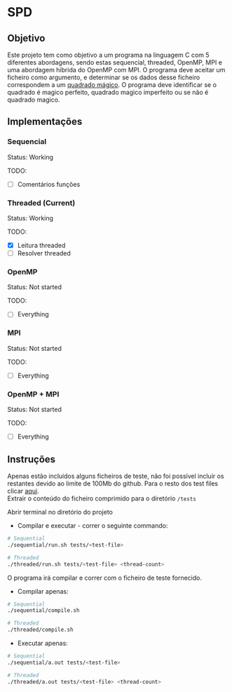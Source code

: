 # SPD

## Objetivo

Este projeto tem como objetivo a  um programa na linguagem C com 5 diferentes abordagens, sendo estas sequencial, threaded, OpenMP, MPI e uma abordagem híbrida do OpenMP com MPI.
O programa deve aceitar um ficheiro como argumento, e determinar se os dados desse ficheiro correspondem a um [quadrado mágico](https://pt.wikipedia.org/wiki/Quadrado_m%C3%A1gico).
O programa deve identificar se o quadrado é magico perfeito, quadrado magico imperfeito ou se não é quadrado magico.

## Implementações

### Sequencial

Status: Working

TODO:

- [ ] Comentários funções

### Threaded (Current)

Status: Working

TODO:

- [x] Leitura threaded
- [ ] Resolver threaded

### OpenMP

Status: Not started

TODO:

- [ ] Everything

### MPI

Status: Not started

TODO:

- [ ] Everything

### OpenMP + MPI

Status: Not started

TODO:

- [ ] Everything

## Instruções

Apenas estão incluídos alguns ficheiros de teste, não foi possível incluir os restantes devido ao limite de 100Mb do github.
Para o resto dos test files clicar [aqui](https://mega.nz/file/Cc8lnYaS#bikjsB_99M4HY81XMtz3itC8jDUnwN8ruZFvVP2_rxM).\
Extrair o conteúdo do ficheiro comprimido para o diretório ```/tests```

Abrir terminal no diretório do projeto

- Compilar e executar - correr o seguinte commando:

```bash
# Sequential
./sequential/run.sh tests/<test-file>

# Threaded
./threaded/run.sh tests/<test-file> <thread-count>
```

O programa irá compilar e correr com o ficheiro de teste fornecido.

- Compilar apenas:

```bash
# Sequential
./sequential/compile.sh

# Threaded
./threaded/compile.sh
```

- Executar apenas:

```bash
# Sequential
./sequential/a.out tests/<test-file>

# Threaded
./threaded/a.out tests/<test-file> <thread-count>
```
